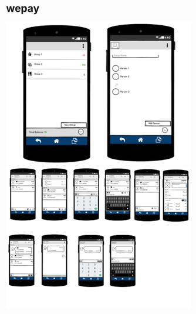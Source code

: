 # wepay


![alt text](https://github.com/mohadp/wepay/blob/master/doc/First%20View.png)
![alt text](https://github.com/mohadp/wepay/blob/master/doc/SEcond%20View.png)
